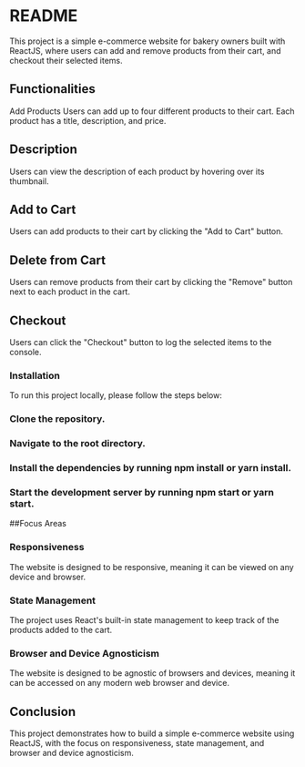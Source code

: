# README
This project is a simple e-commerce website for bakery owners built with ReactJS, where users can add and remove products from their cart, and checkout their selected items.

## Functionalities
Add Products
Users can add up to four different products to their cart. Each product has a title, description, and price.

## Description
Users can view the description of each product by hovering over its thumbnail.

## Add to Cart
Users can add products to their cart by clicking the "Add to Cart" button.

## Delete from Cart
Users can remove products from their cart by clicking the "Remove" button next to each product in the cart.

## Checkout
Users can click the "Checkout" button to log the selected items to the console.

### Installation
To run this project locally, please follow the steps below:

### Clone the repository.
### Navigate to the root directory.
### Install the dependencies by running npm install or yarn install.
### Start the development server by running npm start or yarn start.

##Focus Areas

### Responsiveness
The website is designed to be responsive, meaning it can be viewed on any device and browser.

### State Management
The project uses React's built-in state management to keep track of the products added to the cart.

### Browser and Device Agnosticism
The website is designed to be agnostic of browsers and devices, meaning it can be accessed on any modern web browser and device.

## Conclusion
This project demonstrates how to build a simple e-commerce website using ReactJS, with the focus on responsiveness, state management, and browser and device agnosticism.
